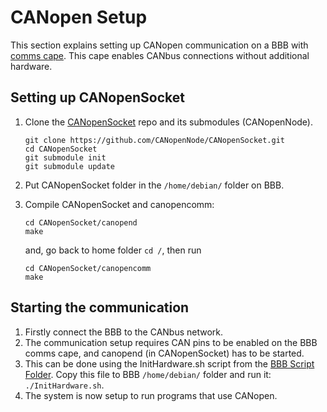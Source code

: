 # CANopen Setup

This section explains setting up CANopen communication on a BBB with [comms cape](https://github.com/beagleboard/capes/tree/master/beaglebone/Comms). This cape enables CANbus connections without additional hardware. 

## Setting up CANopenSocket

1. Clone the [CANopenSocket](https://github.com/CANopenNode/CANopenSocket) repo and its submodules (CANopenNode).

    ```
    git clone https://github.com/CANopenNode/CANopenSocket.git
    cd CANopenSocket
    git submodule init
    git submodule update
    ```

2. Put CANopenSocket folder in the `/home/debian/` folder on BBB.
3. Compile CANopenSocket and canopencomm:

    ```
    cd CANopenSocket/canopend
    make
    ```

    and, go back to home folder `cd /`, then run

    ```
    cd CANopenSocket/canopencomm
    make
    ```

## Starting the communication
1. Firstly connect the BBB to the CANbus network.
2. The communication setup requires CAN pins to be enabled on the BBB comms cape, and canopend (in CANopenSocket) has to be started. 
3. This can be done using the InitHardware.sh script from the [BBB Script Folder](https://github.com/capstonealex/Embedded/tree/master/BBB%20Scripts). Copy this file to BBB `/home/debian/` folder and run it: `./InitHardware.sh`.
4. The system is now setup to run programs that use CANopen.
